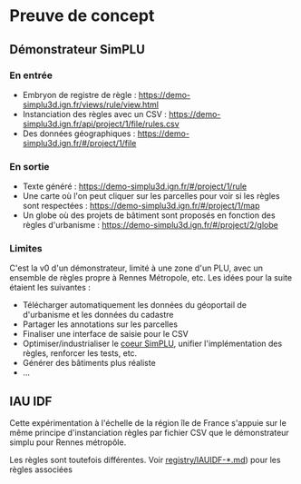 # Preuve de concept

## Démonstrateur SimPLU

### En entrée

* Embryon de registre de règle : https://demo-simplu3d.ign.fr/views/rule/view.html
* Instanciation des règles avec un CSV : https://demo-simplu3d.ign.fr/api/project/1/file/rules.csv
* Des données géographiques : https://demo-simplu3d.ign.fr/#/project/1/file

### En sortie

* Texte généré : https://demo-simplu3d.ign.fr/#/project/1/rule
* Une carte où l'on peut cliquer sur les parcelles pour voir si les règles sont respectées : https://demo-simplu3d.ign.fr/#/project/1/map
* Un globe où des projets de bâtiment sont proposés en fonction des règles d'urbanisme : https://demo-simplu3d.ign.fr/#/project/2/globe

### Limites

C'est la v0 d'un démonstrateur, limité à une zone d'un PLU, avec un ensemble de règles propre à Rennes Métropole, etc. Les idées pour la suite étaient les suivantes :

* Télécharger automatiquement les données du géoportail de d'urbanisme et les données du cadastre
* Partager les annotations sur les parcelles
* Finaliser une interface de saisie pour le CSV
* Optimiser/industrialiser le [coeur SimPLU](https://github.com/SimPLU3D/simplu3D-rules), unifier l'implémentation des règles, renforcer les tests, etc.
* Générer des bâtiments plus réaliste
* ...


## IAU IDF

Cette expérimentation à l'échelle de la région île de France s'appuie sur le même principe d'instanciation règles par fichier CSV que le démonstrateur simplu pour Rennes métropôle.

Les règles sont toutefois différentes. Voir [registry/IAUIDF-\*.md](registry/index.md)) pour les règles associées


